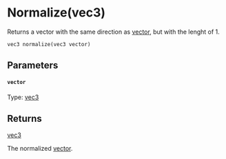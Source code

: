 # Normalize(vec3)

Returns a vector with the same direction as [vector](#vector), but with the lenght of 1.

```
vec3 normalize(vec3 vector)
```

## Parameters

#### `vector`
Type: [vec3](/MdDocs/Types/Vec3.md)

## Returns

[vec3](/MdDocs/Types/Vec3.md)

The normalized [vector](#vector).

